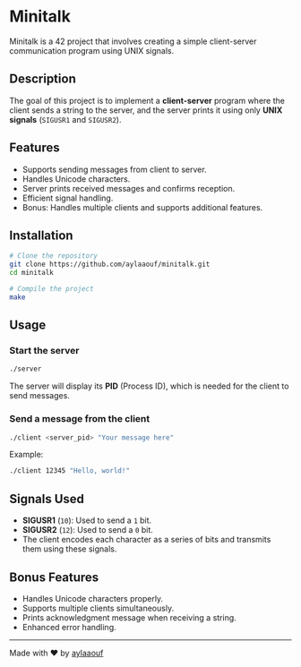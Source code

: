 # Minitalk

Minitalk is a 42 project that involves creating a simple client-server communication program using UNIX signals.

## Description

The goal of this project is to implement a **client-server** program where the client sends a string to the server, and the server prints it using only **UNIX signals** (`SIGUSR1` and `SIGUSR2`).

## Features

- Supports sending messages from client to server.
- Handles Unicode characters.
- Server prints received messages and confirms reception.
- Efficient signal handling.
- Bonus: Handles multiple clients and supports additional features.

## Installation

```sh
# Clone the repository
git clone https://github.com/aylaaouf/minitalk.git
cd minitalk

# Compile the project
make
```

## Usage

### Start the server

```sh
./server
```

The server will display its **PID** (Process ID), which is needed for the client to send messages.

### Send a message from the client

```sh
./client <server_pid> "Your message here"
```

Example:

```sh
./client 12345 "Hello, world!"
```

## Signals Used

- **SIGUSR1** (`10`): Used to send a `1` bit.
- **SIGUSR2** (`12`): Used to send a `0` bit.
- The client encodes each character as a series of bits and transmits them using these signals.

## Bonus Features

- Handles Unicode characters properly.
- Supports multiple clients simultaneously.
- Prints acknowledgment message when receiving a string.
- Enhanced error handling.

---

Made with ❤️ by [aylaaouf](https://github.com/aylaaouf)
